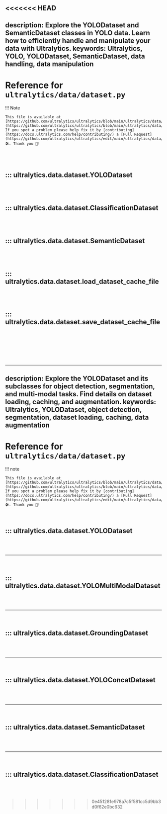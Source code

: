 <<<<<<< HEAD
---
description: Explore the YOLODataset and SemanticDataset classes in YOLO data. Learn how to efficiently handle and manipulate your data with Ultralytics.
keywords: Ultralytics, YOLO, YOLODataset, SemanticDataset, data handling, data manipulation
---

# Reference for `ultralytics/data/dataset.py`

!!! Note

    This file is available at [https://github.com/ultralytics/ultralytics/blob/main/ultralytics/data/dataset.py](https://github.com/ultralytics/ultralytics/blob/main/ultralytics/data/dataset.py). If you spot a problem please help fix it by [contributing](https://docs.ultralytics.com/help/contributing/) a [Pull Request](https://github.com/ultralytics/ultralytics/edit/main/ultralytics/data/dataset.py) 🛠️. Thank you 🙏!

<br><br>

## ::: ultralytics.data.dataset.YOLODataset

<br><br>

## ::: ultralytics.data.dataset.ClassificationDataset

<br><br>

## ::: ultralytics.data.dataset.SemanticDataset

<br><br>

## ::: ultralytics.data.dataset.load_dataset_cache_file

<br><br>

## ::: ultralytics.data.dataset.save_dataset_cache_file

<br><br>
=======
---
description: Explore the YOLODataset and its subclasses for object detection, segmentation, and multi-modal tasks. Find details on dataset loading, caching, and augmentation.
keywords: Ultralytics, YOLODataset, object detection, segmentation, dataset loading, caching, data augmentation
---

# Reference for `ultralytics/data/dataset.py`

!!! note

    This file is available at [https://github.com/ultralytics/ultralytics/blob/main/ultralytics/data/dataset.py](https://github.com/ultralytics/ultralytics/blob/main/ultralytics/data/dataset.py). If you spot a problem please help fix it by [contributing](https://docs.ultralytics.com/help/contributing/) a [Pull Request](https://github.com/ultralytics/ultralytics/edit/main/ultralytics/data/dataset.py) 🛠️. Thank you 🙏!

<br>

## ::: ultralytics.data.dataset.YOLODataset

<br><br><hr><br>

## ::: ultralytics.data.dataset.YOLOMultiModalDataset

<br><br><hr><br>

## ::: ultralytics.data.dataset.GroundingDataset

<br><br><hr><br>

## ::: ultralytics.data.dataset.YOLOConcatDataset

<br><br><hr><br>

## ::: ultralytics.data.dataset.SemanticDataset

<br><br><hr><br>

## ::: ultralytics.data.dataset.ClassificationDataset

<br><br>
>>>>>>> 0e451281e978a7c5f581cc5d9bb3d0f62e0bc632
